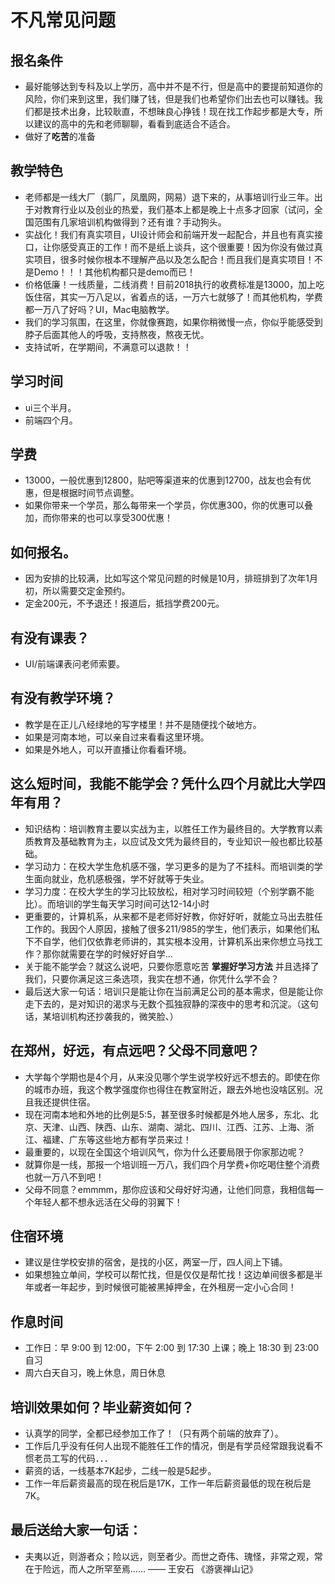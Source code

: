 # 不凡常见问题

## 报名条件

+ 最好能够达到专科及以上学历，高中并不是不行，但是高中的要提前知道你的风险，你们来到这里，我们赚了钱，但是我们也希望你们出去也可以赚钱。我们都是技术出身，比较耿直，不想昧良心挣钱！现在找工作起步都是大专，所以建议的高中的先和老师聊聊，看看到底适合不适合。
+ 做好了**吃苦**的准备

## 教学特色
+ 老师都是一线大厂（鹅厂，凤凰网，网易）退下来的，从事培训行业三年。出于对教育行业以及创业的热爱，我们基本上都是晚上十点多才回家（试问，全国范围有几家培训机构做得到？还有谁？手动狗头。
+ 实战化！我们有真实项目，UI设计师会和前端开发一起配合，并且也有真实接口，让你感受真正的工作！而不是纸上谈兵，这个很重要！因为你没有做过真实项目，很多时候你根本不理解产品以及怎么配合！而且我们是真实项目！不是Demo！！！其他机构都只是demo而已！
+ 价格低廉！一线质量，二线消费！目前2018执行的收费标准是13000，加上吃饭住宿，其实一万八足以，省着点的话，一万六七就够了！而其他机构，学费都一万八了好吗？UI，Mac电脑教学。
+ 我们的学习氛围，在这里，你就像赛跑，如果你稍微慢一点，你似乎能感受到脖子后面其他人的呼吸，支持熬夜，熬夜无忧。
+ 支持试听，在学期间，不满意可以退款！！

## 学习时间
+ ui三个半月。
+ 前端四个月。


## 学费
+ 13000，一般优惠到12800，贴吧等渠道来的优惠到12700，战友也会有优惠，但是根据时间节点调整。
+ 如果你带来一个学员，那么每带来一个学员，你优惠300，你的优惠可以叠加，而你带来的也可以享受300优惠！

## 如何报名。

+ 因为安排的比较满，比如写这个常见问题的时候是10月，排班排到了次年1月初，所以需要交定金预约。
+ 定金200元，不予退还！报道后，抵挡学费200元。



## 有没有课表？
+ UI/前端课表问老师索要。

## 有没有教学环境？
+ 教学是在正儿八经绿地的写字楼里！并不是随便找个破地方。
+ 如果是河南本地，可以亲自过来看看这里环境。
+ 如果是外地人，可以开直播让你看看环境。

## 这么短时间，我能不能学会？凭什么四个月就比大学四年有用？
+ 知识结构：培训教育主要以实战为主，以胜任工作为最终目的。大学教育以素质教育及基础教育为主，以应试及文凭为最终目的，专业知识一般也都比较基础。
+ 学习动力：在校大学生危机感不强，学习更多的是为了不挂科。而培训类的学生面向就业，危机感极强，学不好就等于失业。
+ 学习力度：在校大学生的学习比较放松，相对学习时间较短（个别学霸不能比）。而培训的学生每天学习时间可达12-14小时
+ 更重要的，计算机系，从来都不是老师好好教，你好好听，就能立马出去胜任工作的。我因个人原因，接触了很多211/985的学生，他们表示，如果他们私下不自学，他们仅依靠老师讲的，其实根本没用，计算机系出来你想立马找工作？那你就需要在学的时候好好自学...
+ 关于能不能学会？就这么说吧，只要你愿意吃苦 **掌握好学习方法** 并且选择了我们，只要你满足这三条选项，我实在想不通，你凭什么学不会？
+ 最后送大家一句话：培训只是能让你在当前满足公司的基本需求，但是能让你走下去的，是对知识的渴求与无数个孤独寂静的深夜中的思考和沉淀。（这句话，某培训机构还抄袭我的，微笑脸、）


## 在郑州，好远，有点远吧？父母不同意吧？
+ 大学每个学期也是4个月，从来没见哪个学生说学校好远不想去的。即使在你的城市办班，我这个教学强度你也得住在教室附近，跟去外地也没啥区别。况且我还提供住宿。
+ 现在河南本地和外地的比例是5:5，甚至很多时候都是外地人居多，东北、北京、天津、山西、陕西、山东、湖南、湖北、四川、江西、江苏、上海、浙江、福建、广东等这些地方都有学员来过！
+ 最重要的，以现在全国这个培训风气，你为什么还要局限于你家那边呢？
+ 就算你是一线，那报一个培训班一万八，我们四个月学费+你吃喝住整个消费也就一万八不到吧！
+ 父母不同意？emmmm，那你应该和父母好好沟通，让他们同意，我相信每一个年轻人都不想永远活在父母的羽翼下！

## 住宿环境

+ 建议是住学校安排的宿舍，是找的小区，两室一厅，四人间上下铺。
+ 如果想独立单间，学校可以帮忙找，但是仅仅是帮忙找！这边单间很多都是半年或者一年起步，到时候很可能被黑掉押金，在外租房一定小心合同！

## 作息时间

+ 工作日：早 9:00 到 12:00，下午 2:00 到 17:30 上课；晚上 18:30 到 23:00 自习
+ 周六白天自习，晚上休息，周日休息

## 培训效果如何？毕业薪资如何？

+ 认真学的同学，全都已经参加工作了！（只有两个前端的放弃了）。
+ 工作后几乎没有任何人出现不能胜任工作的情况，倒是有学员经常跟我说看不惯老员工写的代码．．．
+ 薪资的话，一线基本7K起步，二线一般是5起步。
+ 工作一年后薪资最高的现在税后是17K，工作一年后薪资最低的现在税后是7K。


## 最后送给大家一句话：
+ 夫夷以近，则游者众；险以远，则至者少。而世之奇伟、瑰怪，非常之观，常在于险远，而人之所罕至焉……
—— 王安石 《游褒禅山记》